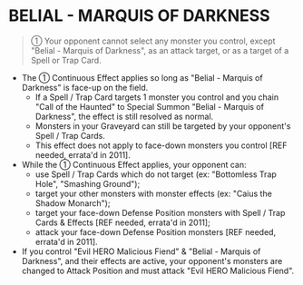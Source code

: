 
# BELIAL - MARQUIS OF DARKNESS  
> ① Your opponent cannot select any monster you control, except "Belial - Marquis of Darkness", as an attack target, or as a target of a Spell or Trap Card.

*   The ① Continuous Effect applies so long as "Belial - Marquis of Darkness" is face-up on the field.
    *   If a Spell / Trap Card targets 1 monster you control and you chain "Call of the Haunted" to Special Summon "Belial - Marquis of Darkness", the effect is still resolved as normal.
    *   Monsters in your Graveyard can still be targeted by your opponent's Spell / Trap Cards.
    *   This effect does not apply to face-down monsters you control \[REF needed, errata'd in 2011\].
*   While the ① Continuous Effect applies, your opponent can:
    *   use Spell / Trap Cards which do not target (ex: "Bottomless Trap Hole", "Smashing Ground");
    *   target your other monsters with monster effects (ex: "Caius the Shadow Monarch");
    *   target your face-down Defense Position monsters with Spell / Trap Cards & Effects \[REF needed, errata'd in 2011\];
    *   attack your face-down Defense Position monsters \[REF needed, errata'd in 2011\].
*   If you control "Evil HERO Malicious Fiend" & "Belial - Marquis of Darkness", and their effects are active, your opponent's monsters are changed to Attack Position and must attack "Evil HERO Malicious Fiend".

  